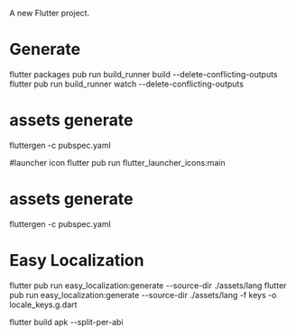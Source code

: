 

A new Flutter project.

# Generate
flutter packages pub run build_runner build --delete-conflicting-outputs
flutter pub run build_runner watch --delete-conflicting-outputs

# assets generate
fluttergen -c pubspec.yaml

#launcher icon
flutter pub run flutter_launcher_icons:main


# assets generate
fluttergen -c pubspec.yaml


# Easy Localization

flutter pub run easy_localization:generate --source-dir ./assets/lang
flutter pub run easy_localization:generate --source-dir ./assets/lang -f keys -o locale_keys.g.dart


flutter build apk --split-per-abi
